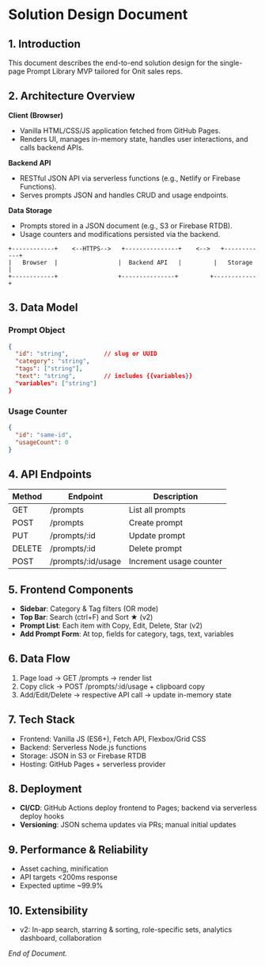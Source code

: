 # Solution Design Document

## 1. Introduction

This document describes the end-to-end solution design for the single-page Prompt Library MVP tailored for Onit sales reps.

## 2. Architecture Overview

**Client (Browser)**

* Vanilla HTML/CSS/JS application fetched from GitHub Pages.
* Renders UI, manages in-memory state, handles user interactions, and calls backend APIs.

**Backend API**

* RESTful JSON API via serverless functions (e.g., Netlify or Firebase Functions).
* Serves prompts JSON and handles CRUD and usage endpoints.

**Data Storage**

* Prompts stored in a JSON document (e.g., S3 or Firebase RTDB).
* Usage counters and modifications persisted via the backend.

```
+------------+    <--HTTPS-->   +---------------+    <-->   +------------+
|   Browser  |                 |  Backend API   |         |   Storage  |
+------------+                 +---------------+         +------------+
```

## 3. Data Model

### Prompt Object

```json
{
  "id": "string",          // slug or UUID
  "category": "string",
  "tags": ["string"],
  "text": "string",        // includes {{variables}}
  "variables": ["string"]
}
```

### Usage Counter

```json
{
  "id": "same-id",
  "usageCount": 0
}
```

## 4. API Endpoints

| Method | Endpoint            | Description             |
| ------ | ------------------- | ----------------------- |
| GET    | /prompts            | List all prompts        |
| POST   | /prompts            | Create prompt           |
| PUT    | /prompts/\:id       | Update prompt           |
| DELETE | /prompts/\:id       | Delete prompt           |
| POST   | /prompts/\:id/usage | Increment usage counter |

## 5. Frontend Components

* **Sidebar**: Category & Tag filters (OR mode)
* **Top Bar**: Search (ctrl+F) and Sort ★ (v2)
* **Prompt List**: Each item with Copy, Edit, Delete, Star (v2)
* **Add Prompt Form**: At top, fields for category, tags, text, variables

## 6. Data Flow

1. Page load → GET /prompts → render list
2. Copy click → POST /prompts/\:id/usage + clipboard copy
3. Add/Edit/Delete → respective API call → update in-memory state

## 7. Tech Stack

* Frontend: Vanilla JS (ES6+), Fetch API, Flexbox/Grid CSS
* Backend: Serverless Node.js functions
* Storage: JSON in S3 or Firebase RTDB
* Hosting: GitHub Pages + serverless provider

## 8. Deployment

* **CI/CD**: GitHub Actions deploy frontend to Pages; backend via serverless deploy hooks
* **Versioning**: JSON schema updates via PRs; manual initial updates

## 9. Performance & Reliability

* Asset caching, minification
* API targets <200ms response
* Expected uptime \~99.9%

## 10. Extensibility

* v2: In-app search, starring & sorting, role-specific sets, analytics dashboard, collaboration

*End of Document.*
